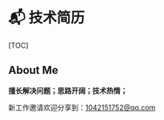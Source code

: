 # 📬 技术简历

[TOC]

<style>
  body.h1_content_技术简历 #valine-vuepress-comment {
    display: none;
  }
</style>

## About Me

**擅长解决问题；思路开阔；技术热情；**

新工作邀请欢迎分享到：1042151752@qq.com


